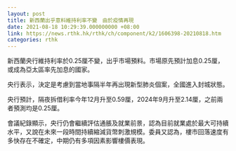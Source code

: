 ```yaml
---
layout: post
title: 新西蘭出乎意料維持利率不變　由於疫情再現
date: 2021-08-18 10:29:39.000000000 +08:00
link: https://news.rthk.hk/rthk/ch/component/k2/1606398-20210818.htm
categories: rthk
---
```


新西蘭央行維持利率於0.25厘不變，出乎市場預料。市場原先預計加息0.25厘，或成為亞太區率先加息的國家。

央行表示，決定是考慮到當地事隔半年再出現新型肺炎個案，全國進入封城狀態。

央行預計，隔夜拆借利率今年12月升至0.59厘，2024年9月升至2.14厘，之前兩者預測均是0.25厘。

會議紀錄顯示，央行仍會繼續評估通脹及就業前景，認為目前就業處於最大可持續水平，又說在未來一段時間持續縮減貨幣刺激規模。委員又認為，樓市回落速度有多快存在不確定，中期仍有多項因素影響樓價表現。
